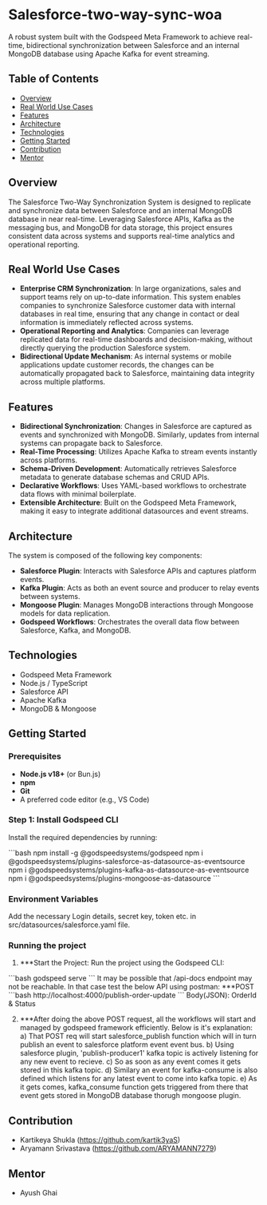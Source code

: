 # **Salesforce-two-way-sync-woa**
A robust system built with the Godspeed Meta Framework to achieve real-time, bidirectional synchronization between Salesforce and an internal MongoDB database using Apache Kafka for event streaming.

## Table of Contents
- [Overview](#overview)
- [Real World Use Cases](#real-world-use-cases)
- [Features](#features)
- [Architecture](#architecture)
- [Technologies](#technologies)
- [Getting Started](#getting-started)
- [Contribution](#contribution)
- [Mentor](#mentor)

## Overview
The Salesforce Two-Way Synchronization System is designed to replicate and synchronize data between Salesforce and an internal MongoDB database in near real-time. Leveraging Salesforce APIs, Kafka as the messaging bus, and MongoDB for data storage, this project ensures consistent data across systems and supports real-time analytics and operational reporting.

## Real World Use Cases
- **Enterprise CRM Synchronization**: In large organizations, sales and support teams rely on up-to-date information. This system enables companies to synchronize Salesforce customer data with internal databases in real time, ensuring that any change in contact or deal information is immediately reflected across systems.
- **Operational Reporting and Analytics**: Companies can leverage replicated data for real-time dashboards and decision-making, without directly querying the production Salesforce system.
- **Bidirectional Update Mechanism**: As internal systems or mobile applications update customer records, the changes can be automatically propagated back to Salesforce, maintaining data integrity across multiple platforms.

## Features
- **Bidirectional Synchronization**: Changes in Salesforce are captured as events and synchronized with MongoDB. Similarly, updates from internal systems can propagate back to Salesforce.
- **Real-Time Processing**: Utilizes Apache Kafka to stream events instantly across platforms.
- **Schema-Driven Development**: Automatically retrieves Salesforce metadata to generate database schemas and CRUD APIs.
- **Declarative Workflows**: Uses YAML-based workflows to orchestrate data flows with minimal boilerplate.
- **Extensible Architecture**: Built on the Godspeed Meta Framework, making it easy to integrate additional datasources and event streams.

## Architecture
The system is composed of the following key components:
- **Salesforce Plugin**: Interacts with Salesforce APIs and captures platform events.
- **Kafka Plugin**: Acts as both an event source and producer to relay events between systems.
- **Mongoose Plugin**: Manages MongoDB interactions through Mongoose models for data replication.
- **Godspeed Workflows**: Orchestrates the overall data flow between Salesforce, Kafka, and MongoDB.

## Technologies
- Godspeed Meta Framework
- Node.js / TypeScript
- Salesforce API
- Apache Kafka
- MongoDB & Mongoose

## Getting Started

### Prerequisites
- **Node.js v18+** (or Bun.js)
- **npm**
- **Git**
- A preferred code editor (e.g., VS Code)

### Step 1: Install Godspeed CLI
Install the required dependencies by running:

\`\`\`bash
npm install -g @godspeedsystems/godspeed npm i @godspeedsystems/plugins-salesforce-as-datasource-as-eventsource npm i @godspeedsystems/plugins-kafka-as-datasource-as-eventsource npm i @godspeedsystems/plugins-mongoose-as-datasource
\`\`\`

### Environment Variables
Add the necessary Login details, secret key, token etc. in src/datasources/salesforce.yaml file.

### Running the project
1. ***Start the Project: Run the project using the Godspeed CLI:
   
  \`\`\`bash
  godspeed serve
  \`\`\`
  It may be possible that /api-docs endpoint may not be reachable. In that case test the below API using postman:
  ***POST
  \`\`\`bash
  http://localhost:4000/publish-order-update 
  \`\`\`
  Body(JSON): OrderId & Status

2. ***After doing the above POST request, all the workflows will start and managed by godspeed framework efficiently. Below is it's explanation:
   a) That POST req will start salesforce_publish function which will in turn publish an event to salesforce platform event event bus.
   b) Using salesforce plugin, 'publish-producer1' kafka topic is actively listening for any new event to recieve.
   c) So as soon as any event comes it gets stored in this kafka topic.
   d) Similary an event for kafka-consume is also defined which listens for any latest event to come into kafka topic.
   e) As it gets comes, kafka_consume function gets triggered from there that event gets stored in MongoDB database thorugh mongoose plugin.

## Contribution
- Kartikeya Shukla (https://github.com/kartik3yaS)
- Aryamann Srivastava​ (https://github.com/ARYAMANN7279)

## Mentor
- Ayush Ghai
